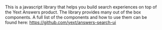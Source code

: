 This is a javascript library that helps you build search experiences on top of
the Yext Answers product. The library provides many out of the box components.
A full list of the components and how to use them can be found here: 
https://github.com/yext/answers-search-ui
